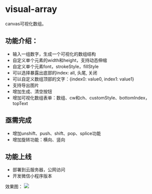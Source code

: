 # visual-array
canvas可视化数组。

## 功能介绍：
- 输入一组数字，生成一个可视化的数组结构
- 自定义单个元素的width和height，支持动态伸缩
- 自定义单个元素font，strokeStyle，fillStyle
- 可以选择暴露出底部的index: all, 头尾, 关闭
- 可以自定义数组顶部的文字：{index0: value0, index1: value1}
- 支持导出图片
- 增加生成、清空按钮
- 增加可视化数组表单：数组、cw和ch、customStyle、bottomIndex，topText

## 亟需完成
- 增加unshift、push、shift、pop、splice功能
- 增加旋转功能：横向、竖向

## 功能上线
- 部署到云服务器，公网访问
- 开发微信小程序版本


效果图：
<img src="https://i.imgur.com/SlqTNPE.png" >
